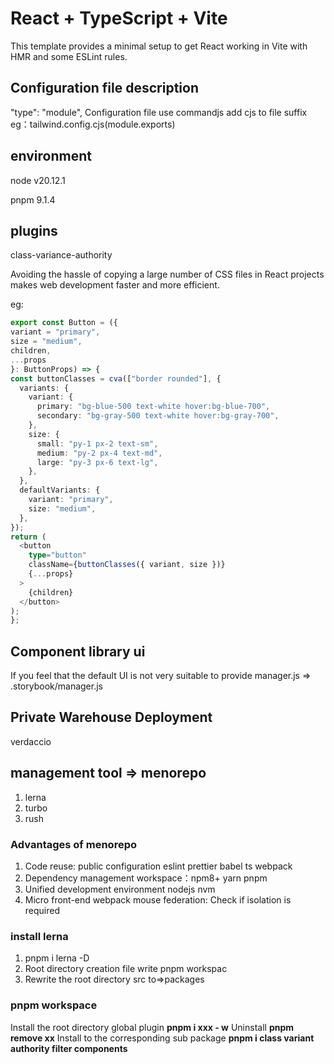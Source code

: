 # React + TypeScript + Vite
This template provides a minimal setup to get React working in Vite with HMR and some ESLint rules.

## Configuration file description
"type": "module",
Configuration file use commandjs add cjs to file suffix
eg：tailwind.config.cjs(module.exports)

## environment

node v20.12.1

pnpm 9.1.4




## plugins

class-variance-authority 

 Avoiding the hassle of copying a large number of CSS files in React projects makes web development faster and more efficient.

  eg:

  ```ts
  export const Button = ({
  variant = "primary",
  size = "medium",
  children,
  ...props
}: ButtonProps) => {
  const buttonClasses = cva(["border rounded"], {
    variants: {
      variant: {
        primary: "bg-blue-500 text-white hover:bg-blue-700",
        secondary: "bg-gray-500 text-white hover:bg-gray-700",
      },
      size: {
        small: "py-1 px-2 text-sm",
        medium: "py-2 px-4 text-md",
        large: "py-3 px-6 text-lg",
      },
    },
    defaultVariants: {
      variant: "primary",
      size: "medium",
    },
  });
  return (
    <button
      type="button"
      className={buttonClasses({ variant, size })}
      {...props}
    >
      {children}
    </button>
  );
};
  ```
## Component library ui
If you feel that the default UI is not very suitable to provide 
  manager.js => .storybook/manager.js

## Private Warehouse Deployment
verdaccio

##  management tool => menorepo 
1. lerna
2. turbo
3. rush

### Advantages of menorepo
1. Code reuse: public configuration eslint prettier babel ts webpack
2. Dependency management
    workspace：npm8+ yarn pnpm 
3. Unified development environment
nodejs nvm
4. Micro front-end webpack mouse federation: Check if isolation is required

### install lerna
1. pnpm i lerna -D 
2. Root directory creation file write pnpm workspac
3. Rewrite the root directory src to=>packages

### pnpm workspace
Install the root directory global plugin  **pnpm i xxx - w**
Uninstall  **pnpm remove xx**
Install to the corresponding sub package  **pnpm i class variant authority filter components**
